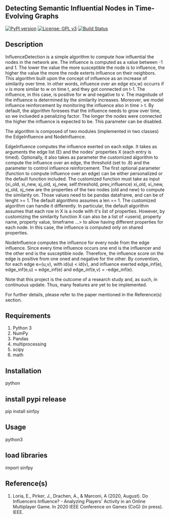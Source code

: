 ## Detecting Semantic Influential Nodes in Time-Evolving Graphs
[![PyPI version](https://badge.fury.io/py/sinfpy.svg)](https://badge.fury.io/py/sinfpy)
[![License: GPL v3](https://img.shields.io/badge/License-GPLv3-blue.svg)](https://www.gnu.org/licenses/gpl-3.0)
[![Build Status](https://travis-ci.com/nickkunz/smogn.svg?branch=master)](https://travis-ci.com/enrlor/sinfpy)
<!-- [![Codacy Badge](https://api.codacy.com/project/badge/Grade/1bfe5a201f3b4a9787c6cf4b365736ed)](https://www.codacy.com/manual/enrlor/sinfpy?utm_source=github.com&amp;utm_medium=referral&amp;utm_content=nickkunz/smogn&amp;utm_campaign=Badge_Grade)
![GitHub last commit](https://img.shields.io/github/last-commit/enrlor/sinfpy)-->

## Description
InfluenceDetection is a simple algorithm to compute how influential the nodes in the network are. 
The influence is computed as a value between -1 and 1. The lower the value the more susceptible the node is to influence, the higher the value the more the node exterts influence on their neighbors.
This algorithm built upon the concept of influence as an increase of similarity over time. In other words, influence over an edge e(v,w) occurrs if v is more similar to w on time t, and they got connected on t-1. The influence, in this case, is positive for w and negative to v. The magnitude of the influence is determined by the similarity increases.
Moreover, we model influence reinforcement by monitoring the influence also in time > t. By default, the algorithm foresees that the influence needs to grow over time, so we inclueded a penalizing factor. The longer the nodes were connected the higher the influence is expected to be. This parameter can be disabled.

The algorithm is composed of two modules (implemented in two classes) the EdgeInfluence and NodeInfluence.

EdgeInfluence computes the influence exerted on each edge. 
It takes as arguments the edge list (E) and the nodes' properties X (each entry is timed). Optionally, it also takes as parameter the customized algorithm to compute the influence over an edge, the threshold (set to .8) and the parameter to control influence reinforcement.
The first optional parameter (function to compute influence over an edge) can be either personalized or the default function included. The customized function must take as input 
(xi_old, xi_new, xj_old, xj_new, self.threshold, prev_influence)
xi_old, xi_new, xj_old, xj_new are the properties of the two nodes (old and new) to compute the similarity on. Those values need to be pandas dataframe, and can be of lenght >= 1. The default algorithms assumes a len == 1. The customized algorithm can handle it differently.
In particular, the default algorithm assumes that each row in X is a node with it's list of properties. However, by customizing the similarity function X can also be a list of <userid, property name, property value, timeframe ...> to allow having different properties for each node. In this case, the influence is computed only on shared properties.

NodeInfluence computes the influence for every node from the edge influence. Since every time influence occurs one end is the influencer and the other end is the susceptible node. Therefore, the influence score on the edge is positive from one oned and negative for the other. 
By convention, for each edge e=(u,v), with id(u) < id(v), and influence exerted edge_inf(e), edge_inf(e,u) = edge_inf(e) and edge_inf(e,v) = -edge_inf(e).

Note that this project is the outcome of a research study and, as such, in continuous update. Thus, many features are yet to be implemented.

For further details, please refer to the paper mentioned in the Reference(s) section.

## Requirements
1. Python 3
2. NumPy
3. Pandas
4. multiprocessing
5. scipy
6. math

## Installation
python
## install pypi release
pip install sinfpy

## Usage
python3
## load libraries
import sinfpy

## Reference(s)
1. Loria, E., Pirker, J., Drachen, A., & Marconi, A (2020, August). Do Influencers Influence? - Analyzing Players' Activity in an Online Multiplayer Game. In 2020 IEEE Conference on Games (CoG) (in press). IEEE.

